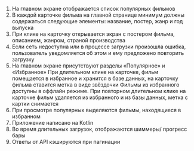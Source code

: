 1. На главном экране отображается список популярных фильмов
2. В каждой карточке фильма на главной странице минимум должны содержаться следующие
элементы: название, постер, жанр и год выпуска
3. При клике на карточку открывается экран с постером фильма, описанием, жанром, страной производства
4. Если сеть недоступна или в процессе загрузки произошла ошибка, пользователь уведомляется об этом и ему предложено повторить загрузку
5. На главном экране присутствуют разделы «Популярное» и «Избранное»
 При длительном клике на карточке, фильм помещается в избранное и хранится в базе данных, на карточку фильма ставится метка в виде звёздочки
 Фильмы из избранного доступны в оффлайн режиме. При повторном длительном клике на карточке фильм удаляется из избранного и из базы данных, метка с картки снимается
6. При просмотре популярных выделяются фильмы, находящиеся в избранном
7. Приложение написано на Kotlin
8. Во время длительных загрузок, отображаются шиммеры/ прогресс бары
9. Ответы от API кэшируются при пагинации

